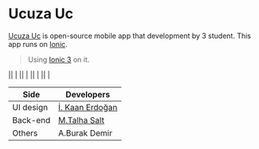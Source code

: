 # Ucuza Uc

[Ucuza Uc](https://github.com/2ez4salt/ucuza-uc/#) is open-source mobile app that development by 3 student. This app runs on [Ionic](https://ionicframework.com/).
> Using [Ionic 3](https://github.com/ionic-team/ionic-v3) on it.

<table>
  <thead>
    <tr>
      |<th>Side</th>| 
      <th>Developers</th>|
    <tr>
  </thead>
  <tbody>
    <tr>
      |<td>UI design  </td>|
      <td><a href="https://https://github.com/kaanerdogan">İ. Kaan Erdoğan</a></td>|
    </tr>
    <tr>
      |<td>Back-end </td>|
      <td><a href="https://github.com/2ez4salt">M.Talha Salt</a></td>|
    </tr>
    <tr>
      |<td>Others</td>|
      <td> A.Burak Demir </td>|
    </tr>
  </tbody>
</table>
